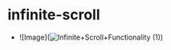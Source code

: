 # infinite-scroll
* ![Image](![Infinite+Scroll+Functionality (1)](https://user-images.githubusercontent.com/54122398/122754118-2223f100-d28b-11eb-9c0d-4ab626f6990a.png))

